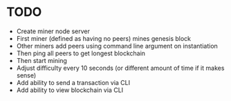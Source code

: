 # TODO

- Create miner node server
- First miner (defined as having no peers) mines genesis block
- Other miners add peers using command line argument on instantiation
- Then ping all peers to get longest blockchain
- Then start mining
- Adjust difficulty every 10 seconds (or different amount of time if it makes sense)
- Add ability to send a transaction via CLI
- Add ability to view blockchain via CLI
